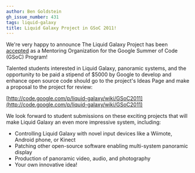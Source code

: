 ```yaml
---
author: Ben Goldstein
gh_issue_number: 431
tags: liquid-galaxy
title: Liquid Galaxy Project in GSoC 2011!
---
```




We're very happy to announce The Liquid Galaxy Project has been [accepted](http://socghop.appspot.com/gsoc/program/accepted_orgs/google/gsoc2011) as a Mentoring Organization for the Google Summer of Code (GSoC) Program!

Talented students interested in Liquid Galaxy, panoramic systems, and the opportunity to be paid a stipend of $5000 by Google to develop and enhance open source code should go to the project's Ideas Page and make a proposal to the project for review:

[http://code.google.com/p/liquid-galaxy/wiki/GSoC2011](http://code.google.com/p/liquid-galaxy/wiki/GSoC2011)

We look forward to student submissions on these exciting projects that will make Liquid Galaxy an even more impressive system, including:

- Controlling Liquid Galaxy with novel input devices like a Wiimote, Android phone, or Kinect
- Patching other open-source software enabling multi-system panoramic display
- Production of panoramic video, audio, and photography
- Your own innovative idea!



